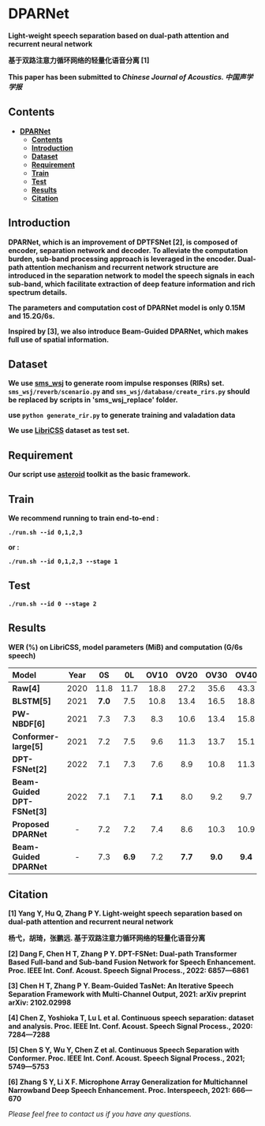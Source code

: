 # DPARNet
**Light-weight speech separation based on dual-path attention and recurrent neural network**

**基于双路注意力循环网络的轻量化语音分离 [1]**

**This paper has been submitted to *Chinese Journal of Acoustics. 中国声学学报*** 

## Contents 
* **[DPARNet](#dparnet)**
  * **[Contents](#contents)**
  * **[Introduction](#introduction)**
  * **[Dataset](#dataset)**
  * **[Requirement](#requirement)**
  * **[Train](#train)**
  * **[Test](#test)**
  * **[Results](#results)**
  * **[Citation](#citation)**

## Introduction
**DPARNet, which is an improvement of DPTFSNet [2], is composed of encoder, separation network and decoder. To alleviate the computation burden, sub-band processing approach is leveraged in the encoder. Dual-path attention mechanism and recurrent network structure are introduced in the separation network to model the speech signals in each sub-band, which facilitate extraction of deep feature information and rich spectrum details.**

**The parameters and computation cost of DPARNet model is only 0.15M and 15.2G/6s.**

**Inspired by [3], we also introduce Beam-Guided DPARNet, which makes full use of spatial information.**

## Dataset
**We use [sms_wsj][sms_wsj] to generate room impulse responses (RIRs) set. ```sms_wsj/reverb/scenario.py``` and ```sms_wsj/database/create_rirs.py``` should be replaced by scripts in 'sms_wsj_replace' folder.**

**use ```python generate_rir.py``` to generate training and valadation data**

**We use [LibriCSS][libricss] dataset as test set.**

## Requirement
**Our script use [asteroid][asteroid] toolkit as the basic framework.**

## Train
**We recommend running to train end-to-end :**

**```./run.sh --id 0,1,2,3```**

**or :**

**```./run.sh --id 0,1,2,3 --stage 1```**

## Test
**```./run.sh --id 0 --stage 2```** 

## Results
**WER (%) on LibriCSS, model parameters (MiB) and computation (G/6s speech)**

|**Model**                   |**Year**|**0S**  |**0L**  |**OV10**|**OV20**|**OV30**|**OV40**|**parameters**|**computation**|
| :-----                     | :----: | :----: | :----: | :----: | :----: | :----: | :----: | :----:       | :----:        |
|**Raw[4]**                  |2020    |11.8    |11.7    |18.8    |27.2    |35.6    |43.3    | -            | -             |
|**BLSTM[5]**                |2021    |**7.0** |7.5     |10.8    |13.4    |16.5    |18.8    |21.8          |17.1           |
|**PW-NBDF[6]**              |2021    |7.3     |7.3     | 8.3    |10.6    |13.4    |15.8    |18.9          |20.1           |
|**Conformer-large[5]**      |2021    |7.2     |7.5     |9.6     |11.3    |13.7    |15.1    |58.7          |43.6           |
|**DPT-FSNet[2]**            |2022    |7.1     |7.3     |7.6     |8.9     |10.8    |11.3    |0.50          |49.1           |
|**Beam-Guided DPT-FSNet[3]**|2022    |7.1     |7.1     |**7.1** |8.0     |9.2     |9.7     |1.0           |50.1           |
|**Proposed DPARNet**        |-       |7.2     |7.2     |7.4     |8.6     |10.3    |10.9    |0.15          |15.2           | 
|**Beam-Guided DPARNet**     |-       |7.3     |**6.9** |7.2     |**7.7** |**9.0** |**9.4** |0.41          |41.1           |


## Citation
**[1] Yang Y, Hu Q, Zhang P Y. Light-weight speech separation based on dual-path attention and recurrent neural network** 

**杨弋，胡琦，张鹏远. 基于双路注意力循环网络的轻量化语音分离**

**[2] Dang F, Chen H T, Zhang P Y. DPT-FSNet: Dual-path Transformer Based Full-band and Sub-band Fusion Network for Speech Enhancement. Proc. IEEE
Int. Conf. Acoust. Speech Signal Process., 2022: 6857—6861**

**[3] Chen H T, Zhang P Y. Beam-Guided TasNet: An Iterative Speech Separation Framework with Multi-Channel Output, 2021: arXiv preprint arXiv:
2102.02998**

**[4] Chen Z, Yoshioka T, Lu L et al. Continuous speech separation: dataset and analysis. Proc. IEEE Int. Conf. Acoust. Speech Signal Process., 2020:
7284—7288**

**[5] Chen S Y, Wu Y, Chen Z et al. Continuous Speech Separation with Conformer. Proc. IEEE Int. Conf. Acoust. Speech Signal Process., 2021; 5749—5753**

**[6] Zhang S Y, Li X F. Microphone Array Generalization for Multichannel Narrowband Deep Speech Enhancement. Proc. Interspeech, 2021: 666—670**

*Please feel free to contact us if you have any questions.*

[libricss]: https://github.com/chenzhuo1011/libri_css
[asteroid]: https://github.com/asteroid-team/asteroid
[sms_wsj]: https://github.com/fgnt/sms_wsj


